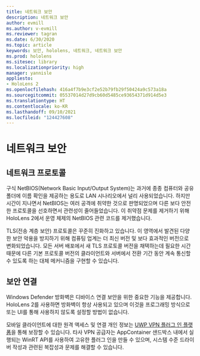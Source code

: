 ```yaml
---
title: 네트워크 보안
description: 네트워크 보안
author: evmill
ms.author: v-evmill
ms.reviewer: tagran
ms.date: 6/30/2020
ms.topic: article
keywords: 보안, hololens, 네트워크, 네트워크 보안
ms.prod: hololens
ms.sitesec: library
ms.localizationpriority: high
manager: yannisle
appliesto:
- HoloLens 2
ms.openlocfilehash: 416a4f7b9e3cf2e52b79fb29f50424a9c573a18a
ms.sourcegitcommit: 05537014d27d9cb60d5485ce93654371d914d5e3
ms.translationtype: HT
ms.contentlocale: ko-KR
ms.lasthandoff: 09/10/2021
ms.locfileid: "124427608"
---
```

# <a name="network-security"></a>네트워크 보안

## <a name="network-protocols"></a>네트워크 프로토콜

구식 NetBIOS(Network Basic Input/Output System)는 과거에 종종 컴퓨터와 공유 폴더에 이름 확인을 제공하는 용도로 LAN 시나리오에서 널리 사용되었습니다. 하지만 시간이 지나면서 NetBIOS는 여러 공격에 취약한 것으로 판명되었으며 다른 보다 안전한 프로토콜을 선호하면서 관련성이 줄어들었습니다. 이 취약점 문제를 제거하기 위해 HoloLens 2에서 운영 체제의 NetBIOS 관련 코드를 제거했습니다.

TLS(전송 계층 보안) 프로토콜은 꾸준히 진화하고 있습니다. 이 영역에서 발견된 다양한 보안 악용을 방지하기 위해 컴퓨팅 업계는 더 최신 버전 및 보다 효과적인 버전으로 변화되었습니다. 모든 서버 배포에서 새 TLS 프로토콜 버전을 채택하는데 필요한 시간 때문에 다른 기본 프로토콜 버전의 클라이언트와 서버에서 전환 기간 동안 계속 통신할 수 있도록 하는 대체 메커니즘을 구현할 수 있습니다.

## <a name="secure-connectivity"></a>보안 연결 

Windows Defender 방화벽은 디바이스 연결 보안을 위한 중요한 기능을 제공합니다. HoloLens 2를 사용하면 방화벽이 항상 사용되고 있으며 이것을 프로그래밍 방식으로 또는 UI를 통해 사용하지 않도록 설정할 방법이 없습니다.

모바일 클라이언트에 대한 원격 액세스 및 연결 개인 정보는 [UWP VPN 플러그 인 플랫폼](/uwp/api/Windows.Networking.Vpn?view=winrt-19041)을 통해 보장할 수 있습니다. 타사 VPN 공급자는 AppContainer 샌드박스 내에서 실행되는 WinRT API를 사용하여 고유한 플러그 인을 만들 수 있으며, 시스템 수준 드라이버 작성과 관련된 복잡성과 문제를 해결할 수 있습니다.
